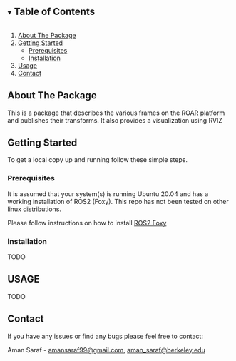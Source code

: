 <!-- TABLE OF CONTENTS -->
<details open="open">
  <summary><h2 style="display: inline-block">Table of Contents</h2></summary>
  <ol>
    <li>
      <a href="#about-the-package">About The Package</a>
    </li>
    <li>
      <a href="#getting-started">Getting Started</a>
      <ul>
        <li><a href="#prerequisites">Prerequisites</a></li>
        <li><a href="#installation">Installation</a></li>
      </ul>
    </li>
    <li><a href="#Usage">Usage</a></li>
    <li><a href="#contact">Contact</a></li>
  </ol>
</details>



<!-- ABOUT THE Package -->
## About The Package

This is a package that describes the various frames on the ROAR platform and publishes their transforms. It also provides a visualization using RVIZ 


<!-- GETTING STARTED -->
## Getting Started

To get a local copy up and running follow these simple steps.

### Prerequisites

It is assumed that your system(s) is running Ubuntu 20.04 and has a working installation of ROS2 (Foxy). This repo has not been tested on other linux distributions.

Please follow instructions on how to install [ROS2 Foxy](https://docs.ros.org/en/foxy/Installation.html)



### Installation

TODO

<!-- 1. Make a ROS workspace if not done already.
    ```bash
    mkdir -p ~/catkin_ws/src
    cd ~/catkin_ws/src
    ```

2. Clone the repository and its dependencies
    ```bash
    git clone https://github.com/amansrf/ros_roar_streamer.git
    ```
3. Install required ROS packages
    ```bash
    cd ~/catkin_ws
    sudo apt-get update
    sudo rosdep init
    rosdep update
    rosdep install --from-paths src --ignore-src --rosdistro=${ROS_DISTRO} -y
    ```
4. Create a virtual environment and install python packages 
    ```bash
    virtualenv venv -p python3
    source ~/catkin_ws/venv/bin/activate
    pip install -r ~/catkin_ws/src/ros_roar_streamer/${ROS_DISTRO}_requirements.txt
    ```
5. Build all the packages and source the workspace
    ```bash
    catkin_make
    source ~/catkin_ws/devel/setup.bash
    ``` -->

<!-- LICENSE -->
<!-- ## License
Distributed under the MIT License. See `LICENSE` for more information. -->

<!-- USAGE -->
## USAGE

TODO

<!-- CONTACT -->
## Contact
If you have any issues or find any bugs please feel free to contact:

Aman Saraf     - amansaraf99@gmail.com, aman_saraf@berkeley.edu


<!-- ACKNOWLEDGEMENTS -->
<!-- ## Acknowledgements and References

TO DO -->